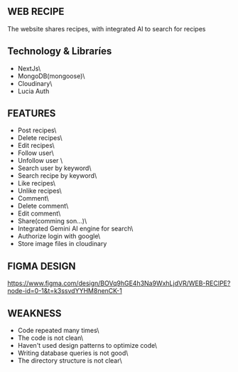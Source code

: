 ## WEB RECIPE

The website shares recipes, with integrated AI to search for recipes

## Technology & Libraríes

- NextJs\
- MongoDB(mongoose)\
- Cloudinary\
- Lucia Auth

## FEATURES

- Post recipes\
- Delete recipes\
- Edit recipes\
- Follow user\
- Unfollow user \
- Search user by keyword\
- Search recipe by keyword\
- Like recipes\
- Unlike recipes\
- Comment\
- Delete comment\
- Edit comment\
- Share(comming son...)\
- Integrated Gemini AI engine for search\
- Authorize login with google\
- Store image files in cloudinary

## FIGMA DESIGN

https://www.figma.com/design/BOVq9hGE4h3Na9WxhLjdVR/WEB-RECIPE?node-id=0-1&t=k3ssvdYYHM8nenCK-1

## WEAKNESS

- Code repeated many times\
- The code is not clean\
- Haven't used design patterns to optimize code\
- Writing database queries is not good\
- The directory structure is not clear\
